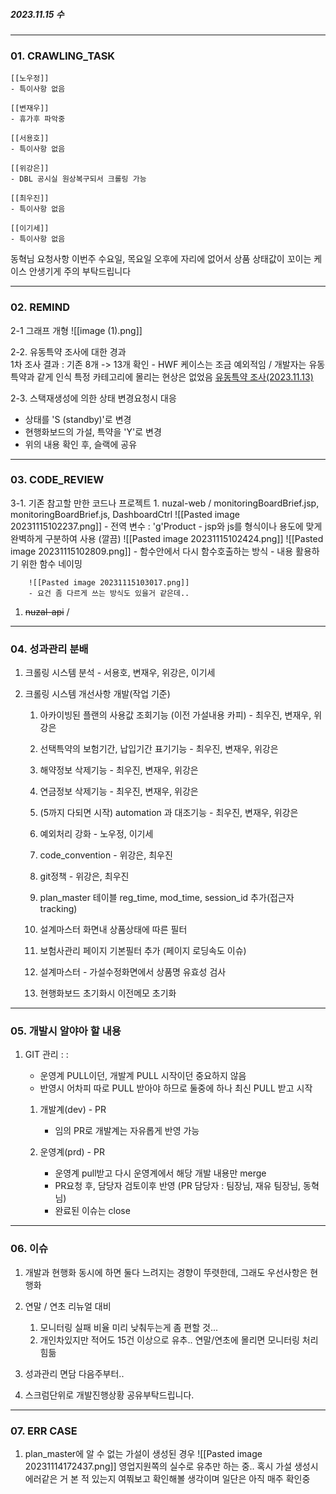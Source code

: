 ##### 2023.11.15 수
---

### 01. CRAWLING_TASK

	[[노우정]]
	- 특이사항 없음
	
	[[변재우]]
	- 휴가후 파악중
	
	[[서용호]]
	- 특이사항 없음
	
	[[위강은]]
	- DBL 공시실 원상복구되서 크롤링 가능
	
	[[최우진]]
	- 특이사항 없음
	
	[[이기세]]
	- 특이사항 없음

동혁님 요청사항
	이번주 수요일, 목요일 오후에 자리에 없어서 상품 상태값이 꼬이는 케이스 안생기게 주의 부탁드립니다 

---
### 02. REMIND

2-1 그래프 개형
	![[image (1).png]]

2-2. 유동특약 조사에 대한 경과  
	1차 조사 결과 : 기존 8개 -> 13개 확인 
		- HWF 케이스는 조금 예외적임 / 개발자는 유동특약과 같게 인식
	특정 카테고리에 몰리는 현상은 없었음
	[유동특약 조사(2023.11.13)](https://docs.google.com/spreadsheets/d/13QCZJqEzviTmxUvxlM3kWzIuEwpHYVcYhAf2xvPwJvs/edit#gid=1975322336)

2-3. 스택재생성에 의한 상태 변경요청시 대응
- 상태를 'S (standby)'로 변경
- 현행화보드의 가설, 특약을 'Y'로 변경
- 위의 내용 확인 후, 슬랙에 공유


---
### 03. CODE_REVIEW

3-1. 기존 참고할 만한 코드나 프로젝트
	1. nuzal-web / monitoringBoardBrief.jsp, monitoringBoardBrief.js, DashboardCtrl	
		![[Pasted image 20231115102237.png]]
		- 전역 변수 : 'g'Product
		- jsp와 js를 형식이나 용도에 맞게 완벽하게 구분하여 사용 (깔끔)
		![[Pasted image 20231115102424.png]]
		![[Pasted image 20231115102809.png]]
		- 함수안에서 다시 함수호출하는 방식
		- 내용 활용하기 위한 함수 네이밍
		
		![[Pasted image 20231115103017.png]]
		- 요건 좀 다르게 쓰는 방식도 있을거 같은데..


 1. ~~nuzal-api~~ / 

---

### 04. 성과관리 분배

1. 크롤링 시스템 분석 - 서용호, 변재우, 위강은, 이기세

2. 크롤링 시스템 개선사항 개발(작업 기준)

	1. 아카이빙된 플랜의 사용값 조회기능 (이전 가설내용 카피) - 최우진, 변재우, 위강은
	2. 선택특약의 보험기간, 납입기간 표기기능 - 최우진, 변재우, 위강은
	3. 해약정보 삭제기능 - 최우진, 변재우, 위강은
	4. 연금정보 삭제기능 - 최우진, 변재우, 위강은
	5. (5까지 다되면 시작) automation 과 대조기능 - 최우진, 변재우, 위강은
	
	6. 예외처리 강화 - 노우정, 이기세
	
	7. code_convention - 위강은, 최우진
	8. git정책 - 위강은, 최우진
	
	9. plan_master 테이블 reg_time, mod_time, session_id 추가(접근자 tracking)
	10. 설계마스터 화면내 상품상태에 따른 필터
	11. 보험사관리 페이지 기본필터 추가 (페이지 로딩속도 이슈)
	12. 설계마스터 - 가설수정화면에서 상품명 유효성 검사
	13. 현행화보드 초기화시 이전메모 초기화


---

### 05. 개발시 알야아 할 내용

1. GIT 관리 : : 
	- 운영계 PULL이던, 개발계 PULL 시작이던 중요하지 않음
	- 반영시 어차피 따로 PULL 받아야 하므로 둘중에 하나 최신 PULL 받고 시작
	
	1. 개발계(dev) - PR 
		- 임의 PR로 개발계는 자유롭게 반영 가능
	
	2. 운영계(prd) - PR 
		- 운영계 pull받고 다시 운영계에서 해당 개발 내용만 merge
		- PR요청 후, 담당자 검토이후 반영 (PR 담당자 : 팀장님, 재유 팀장님, 동혁님)
		- 완료된 이슈는 close


---

### 06. 이슈 

1. 개발과 현행화 동시에 하면 둘다 느려지는 경향이 뚜렷한데, 그래도 우선사항은 현행화

2. 연말 / 연초 리뉴얼 대비 
	1. 모니터링 실패 비율 미리 낮춰두는게 좀 편할 것... 
	2. 개인차있지만 적어도 15건 이상으로 유추.. 연말/연초에 몰리면 모니터링 처리 힘듦

3. 성과관리 면담 다음주부터.. 

4. 스크럼단위로 개발진행상황 공유부탁드립니다.

---

### 07. ERR CASE

01. plan_master에 알 수 없는 가설이 생성된 경우
	![[Pasted image 20231114172437.png]]
	영업지원쪽의 실수로 유추만 하는 중.. 혹시 가설 생성시 에러같은 거 본 적 있는지 여쭤보고 확인해볼 생각이며 일단은 아직 매주 확인중 
